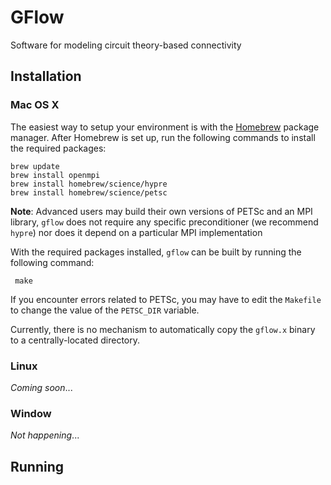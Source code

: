# GFlow
Software for modeling circuit theory-based connectivity

## Installation

### Mac OS X

The easiest way to setup your environment is with the
[Homebrew](http://brew.sh) package manager.
After Homebrew is set up, run the following commands to install
the required packages:

    brew update
    brew install openmpi
    brew install homebrew/science/hypre
    brew install homebrew/science/petsc

**Note**: Advanced users may build their own versions of PETSc and an MPI library, `gflow` does not require
any specific preconditioner (we recommend `hypre`) nor does it depend on a particular
MPI implementation

With the required packages installed, `gflow` can be built by running the following command:

     make
     
If you encounter errors related to PETSc, you may have to edit the `Makefile` to change the 
value of the `PETSC_DIR` variable.

Currently, there is no mechanism to automatically copy the `gflow.x` binary to a centrally-located
directory.


### Linux

*Coming soon*...


### Window

*Not happening*...


## Running
